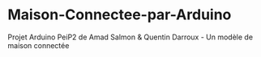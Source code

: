 # Maison-Connectee-par-Arduino
Projet Arduino PeiP2 de Amad Salmon &amp; Quentin Darroux - Un modèle de maison connectée 
